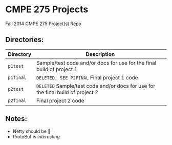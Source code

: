 CMPE 275 Projects
===============

Fall 2014 CMPE 275 Project(s) Repo

Directories:
-----

Directory | Description
--------- | -----------
`p1test` |  Sample/test code and/or docs for use for the final build of project 1
`p1final` | `DELETED, SEE P2FINAL` Final project 1 code
`p2test` | `DELETED` Sample/test code and/or docs for use for the final build of project 2
`p2final` | Final project 2 code


Notes:
------
- Netty should be :no_entry_sign:
- ProtoBuf is _interesting_
